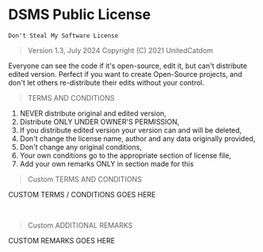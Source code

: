 # DSMS Public License
`Don't Steal My Software License`

> Version 1.3, July 2024
> Copyright (C) 2021 UnitedCatdom

Everyone can see the code if it's open-source, edit it, but can't distribute edited version.
Perfect if you want to create Open-Source projects, and don't let others re-distribute their edits without your control.

> TERMS AND CONDITIONS
1. NEVER distribute original and edited version,
2. Distribute ONLY UNDER OWNER'S PERMISSION,
3. If you distribute edited version your version can and will be deleted,
4. Don't change the license name, author and any data originally provided,
5. Don't change any original conditions,
6. Your own conditions go to the appropriate section of license file,
7. Add your own remarks ONLY in section made for this



> Custom TERMS AND CONDITIONS

CUSTOM TERMS / CONDITIONS GOES HERE


<br>

> Custom ADDITIONAL REMARKS

CUSTOM REMARKS GOES HERE

